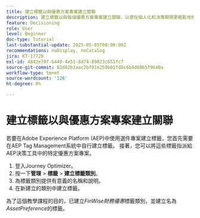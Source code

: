 ```yaml
---
title: 建立標籤以與優惠方案專案建立關聯
description: 建立標籤以與每個優惠方案專案建立關聯，以便在個人化和決策期間更輕鬆地搜尋、篩選和套用規則或策略。
feature: Decisioning
role: User
level: Beginner
doc-type: Tutorial
last-substantial-update: 2025-05-05T00:00:00Z
recommendations: noDisplay, noCatalog
jira: KT-17728
exl-id: 4842e70f-b440-4e51-8d74-89023c651fc7
source-git-commit: 82d82b3aac2bf91e259b01fd8c6b4d6065f9640a
workflow-type: tm+mt
source-wordcount: '126'
ht-degree: 0%

---
```


# 建立標籤以與優惠方案專案建立關聯

若要在Adobe Experience Platform (AEP)中使用選件專案建立標籤，您首先需要在AEP Tag Management系統中自行建立標籤。 接著，您可以將這些標籤指派給AEP決策工具中的特定優惠方案專案。

1. 登入Journey Optimizer。
1. 按一下&#x200B;**管理** > **標籤** > **建立標籤類別**。
1. 為標籤類別提供有意義的名稱和說明。
1. 在新建立的類別中建立標籤。

為了這個教學課程的目的，已建立&#x200B;_FinWise財務優惠_&#x200B;標籤類別，並建立名為&#x200B;_AssetPreference_&#x200B;的標籤。
